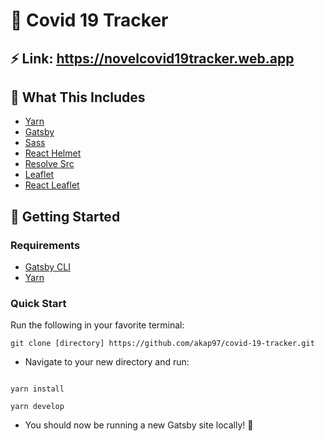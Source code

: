 # 🍃 Covid 19 Tracker


## ⚡ Link: https://novelcovid19tracker.web.app


## 🧰 What This Includes
* [Yarn](https://yarnpkg.com/en/)
* [Gatsby](https://www.gatsbyjs.org/)
* [Sass](https://sass-lang.com)
* [React Helmet](https://github.com/nfl/react-helmet)
* [Resolve Src](https://github.com/alampros/gatsby-plugin-resolve-src)
* [Leaflet](https://leafletjs.com/)
* [React Leaflet](https://react-leaflet.js.org)

## 🚀 Getting Started

### Requirements
* [Gatsby CLI](https://www.npmjs.com/package/gatsby-cli)
* [Yarn](https://yarnpkg.com/en/)

### Quick Start
Run the following in your favorite terminal:
```
git clone [directory] https://github.com/akap97/covid-19-tracker.git

```

* Navigate to your new directory and run:
```

yarn install

yarn develop

```
* You should now be running a new Gatsby site locally! 🎉
